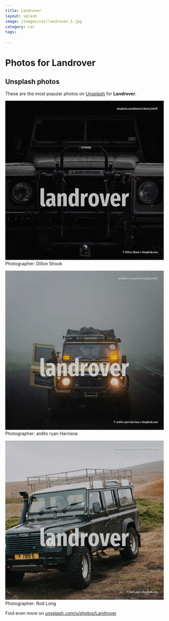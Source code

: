 ```yaml
---
title: Landrover
layout: splash
image: /images/car/landrover.1.jpg
category: car
tags:

---
```

# Photos for Landrover
 
## Unsplash photos
These are the most popular photos on [Unsplash](https://unsplash.com) for **Landrover**.
 
![Landrover](/images/car/landrover.1.jpg)
Photographer:  Dillon Shook
 
![Landrover](/images/car/landrover.2.jpg)
Photographer:  ardito ryan Harrisna
 
![Landrover](/images/car/landrover.3.jpg)
Photographer:  Rod Long
 
Find even more on [unsplash.com/s/photos/Landrover](https://unsplash.com/s/photos/Landrover)
 
